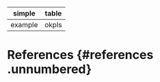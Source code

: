 | simple  | table |
|---------|-------|
| example | okpls |

# References {#references .unnumbered}
